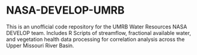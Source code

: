 # NASA-DEVELOP-UMRB
This is an unofficial code repository for the UMRB Water Resources NASA DEVELOP team. Includes R Scripts of streamflow, fractional available water, and vegetation health data processing for correlation analysis across the Upper Missouri River Basin.
